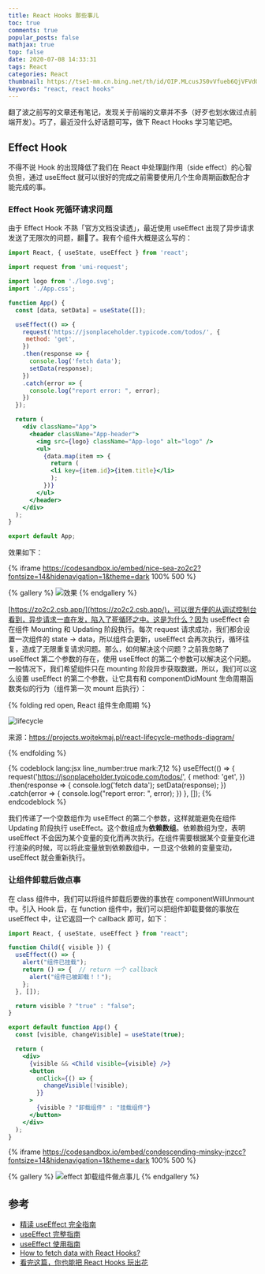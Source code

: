 ```yaml
---
title: React Hooks 那些事儿
toc: true
comments: true
popular_posts: false
mathjax: true
top: false
date: 2020-07-08 14:33:31
tags: React
categories: React
thumbnail: https://tse1-mm.cn.bing.net/th/id/OIP.MLcusJS0vVfueb6QjVFVdQHaDt?w=321&h=174&c=7&o=5&dpr=1.5&pid=1.7
keywords: "react, react hooks"
---
```


翻了波之前写的文章还有笔记，发现关于前端的文章并不多（好歹也划水做过点前端开发）。巧了，最近没什么好话题可写，做下 React Hooks 学习笔记吧。

## Effect Hook

不得不说 Hook 的出现降低了我们在 React 中处理副作用（side effect）的心智负担，通过 useEffect 就可以很好的完成之前需要使用几个生命周期函数配合才能完成的事。

### Effect Hook 死循环请求问题

由于 Effect Hook 不熟「官方文档没读透」，最近使用 useEffect 出现了异步请求发送了无限次的问题，翻🚗了。我有个组件大概是这么写的：

<!-- more -->

```jsx
import React, { useState, useEffect } from 'react';

import request from 'umi-request';

import logo from './logo.svg';
import './App.css';

function App() {
  const [data, setData] = useState([]);

  useEffect(() => {
    request('https://jsonplaceholder.typicode.com/todos/', {
     method: 'get',
    })
    .then(response => {
      console.log('fetch data');
      setData(response);
    })
    .catch(error => {
      console.log("report error: ", error);
    })
  });

  return (
    <div className="App">
      <header className="App-header">
        <img src={logo} className="App-logo" alt="logo" />
        <ul>
          {data.map(item => {
            return (
            <li key={item.id}>{item.title}</li>
            );
          })}
        </ul>
      </header>
    </div>
  );
}

export default App;
```

效果如下：

{% iframe https://codesandbox.io/embed/nice-sea-zo2c2?fontsize=14&hidenavigation=1&theme=dark 100% 500 %}

{% gallery %}
![效果](https://s1.ax1x.com/2020/07/08/UZXngK.gif)
{% endgallery %}

[https://zo2c2.csb.app/](https://zo2c2.csb.app/)，可以很方便的从调试控制台看到，异步请求一直在发，陷入了死循环之中。这是为什么？因为 useEffect 会在组件 Mounting 和 Updating 阶段执行。每次 request 请求成功，我们都会设置一次组件的 state -> data，所以组件会更新，useEffect 会再次执行，循环往复，造成了无限重复请求问题。那么，如何解决这个问题？之前我忽略了 useEffect 第二个参数的存在，使用 useEffect 的第二个参数可以解决这个问题。一般情况下，我们希望组件只在 mounting 阶段异步获取数据，所以，我们可以这么设置 useEffect 的第二个参数，让它具有和 componentDidMount 生命周期函数类似的行为（组件第一次 mount 后执行）：

{% folding red open, React 组件生命周期 %}

![lifecycle](https://s1.ax1x.com/2020/07/08/UZ5T6s.png)

来源：https://projects.wojtekmaj.pl/react-lifecycle-methods-diagram/

{% endfolding %}

{% codeblock lang:jsx line_number:true mark:7,12 %}
  useEffect(() => {
    request('https://jsonplaceholder.typicode.com/todos/', {
     method: 'get',
    })
    .then(response => {
      console.log('fetch data');
      setData(response);
    })
    .catch(error => {
      console.log("report error: ", error);
    })
  }, []);
{% endcodeblock %}

我们传递了一个空数组作为 useEffect 的第二个参数，这样就能避免在组件 Updating 阶段执行 useEffect。这个数组成为**依赖数组**。依赖数组为空，表明 useEffect 不会因为某个变量的变化而再次执行。在组件需要根据某个变量变化进行渲染的时候，可以将此变量放到依赖数组中，一旦这个依赖的变量变动，useEffect 就会重新执行。

### 让组件卸载后做点事

在 class 组件中，我们可以将组件卸载后要做的事放在 componentWillUnmount 中。引入 Hook 后，在 function 组件中，我们可以把组件卸载要做的事放在 useEffect 中，让它返回一个 callback 即可，如下：

```jsx
import React, { useState, useEffect } from "react";

function Child({ visible }) {
  useEffect(() => {
    alert("组件已挂载");
    return () => {  // return 一个 callback
      alert("组件已被卸载！！");
    };
  }, []);

  return visible ? "true" : "false";
}

export default function App() {
  const [visible, changeVisible] = useState(true);

  return (
    <div>
      {visible && <Child visible={visible} />}
      <button
        onClick={() => {
          changeVisible(!visible);
        }}
      >
        {visible ? "卸载组件" : "挂载组件"}
      </button>
    </div>
  );
}
```

{% iframe https://codesandbox.io/embed/condescending-minsky-jnzcc?fontsize=14&hidenavigation=1&theme=dark 100% 500 %}

{% gallery %}
![effect 卸载组件做点事儿](https://s1.ax1x.com/2020/07/09/UmgGaF.gif)
{% endgallery %}

## 参考

- [精读 useEffect 完全指南](https://juejin.im/post/5c9827745188250ff85afe50)
- [useEffect 完整指南](https://overreacted.io/zh-hans/a-complete-guide-to-useeffect/)
- [useEffect 使用指南](https://zhuanlan.zhihu.com/p/65773322)
- [How to fetch data with React Hooks?](https://www.robinwieruch.de/react-hooks-fetch-data)
- [看完这篇，你也能把 React Hooks 玩出花](https://www.zoo.team/article/react-hooks)